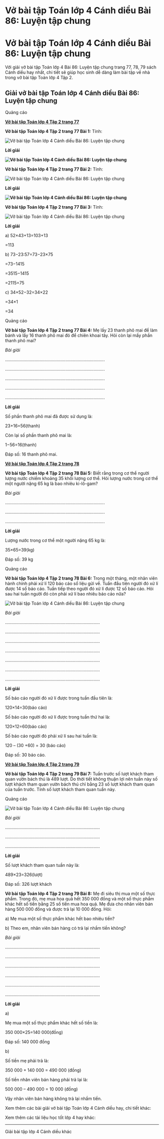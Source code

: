 # Vở bài tập Toán lớp 4 Cánh diều Bài 86: Luyện tập chung

# Vở bài tập Toán lớp 4 Cánh diều Bài 86: Luyện tập chung

Với giải vở bài tập Toán lớp 4 Bài 86: Luyện tập chung trang 77, 78, 79 sách Cánh diều hay nhất, chi tiết sẽ giúp học sinh dễ dàng làm bài tập về nhà trong vở bài tập Toán lớp 4 Tập 2.

## Giải vở bài tập Toán lớp 4 Cánh diều Bài 86: Luyện tập chung

Quảng cáo

[**Vở bài tập Toán lớp 4 Tập 2 trang 77**](https://vietjack.com/vbt-toan-4-cd/vbt-toan-lop-4-tap-2-trang-77-canh-dieu.jsp)

**Vở bài tập Toán lớp 4 Tập 2 trang 77 Bài 1:** Tính:

![Vở bài tập Toán lớp 4 Cánh diều Bài 86: Luyện tập chung](https://vietjack.com/vbt-toan-4-cd/images/bai-86-luyen-tap-chung-203189.PNG)

**Lời giải**

**![Vở bài tập Toán lớp 4 Cánh diều Bài 86: Luyện tập chung](https://vietjack.com/vbt-toan-4-cd/images/bai-86-luyen-tap-chung-203190.PNG)**

**Vở bài tập Toán lớp 4 Tập 2 trang 77 Bài 2:** Tính:

![Vở bài tập Toán lớp 4 Cánh diều Bài 86: Luyện tập chung](https://vietjack.com/vbt-toan-4-cd/images/bai-86-luyen-tap-chung-203191.PNG)

**Lời giải**

**![Vở bài tập Toán lớp 4 Cánh diều Bài 86: Luyện tập chung](https://vietjack.com/vbt-toan-4-cd/images/bai-86-luyen-tap-chung-203192.PNG)**

**Vở bài tập Toán lớp 4 Tập 2 trang 77 Bài 3:** Tính:

![Vở bài tập Toán lớp 4 Cánh diều Bài 86: Luyện tập chung](https://vietjack.com/vbt-toan-4-cd/images/bai-86-luyen-tap-chung-203193.PNG)

**Lời giải**

a) 52×43+13=103+13

=113

b) 73−23:57=73−23×75

=73−1415

=3515−1415

=2115=75

c) 34×52−32=34×22

=34×1

=34

Quảng cáo

**Vở bài tập Toán lớp 4 Tập 2 trang 77 Bài 4:** Mẹ lấy 23 thanh phô mai để làm bánh và lấy 16 thanh phô mai đó để chiên khoai tây. Hỏi còn lại mấy phần thanh phô mai?

_Bài giải_

.................................................................................

.................................................................................

.................................................................................

.................................................................................

.................................................................................

**Lời giải**

Số phần thanh phô mai đã được sử dụng là:

23+16=56(thanh)

Còn lại số phần thanh phô mai là:

1−56=16(thanh)

Đáp số: 16 thanh phô mai.

[**Vở bài tập Toán lớp 4 Tập 2 trang 78**](https://vietjack.com/vbt-toan-4-cd/vbt-toan-lop-4-tap-2-trang-78-canh-dieu.jsp)

**Vở bài tập Toán lớp 4 Tập 2 trang 78 Bài 5:** Biết rằng trong cơ thể người lượng nước chiếm khoảng 35 khối lượng cơ thể. Hỏi lượng nước trong cơ thể một người nặng 65 kg là bao nhiêu ki-lô-gam?

_Bài giải_

.................................................................................

.................................................................................

.................................................................................

**Lời giải**

Lượng nước trong cơ thể một người nặng 65 kg là:

35×65=39(kg)

Đáp số: 39 kg

Quảng cáo

**Vở bài tập Toán lớp 4 Tập 2 trang 78 Bài 6:** Trong một tháng, một nhân viên hành chính phải xử lí 120 báo cáo số liệu gửi về. Tuần đầu tiên người đó xử lí được 14 số báo cáo. Tuần tiếp theo người đó xử lí được 12 số báo cáo. Hỏi sau hai tuần người đó còn phải xử lí bao nhiêu báo cáo nữa?

![Vở bài tập Toán lớp 4 Cánh diều Bài 86: Luyện tập chung](https://vietjack.com/vbt-toan-4-cd/images/bai-86-luyen-tap-chung-203194.PNG)

_Bài giải_

.............................................................................

.............................................................................

.............................................................................

.............................................................................

.............................................................................

.............................................................................

.............................................................................

**Lời giải**

Số báo cáo người đó xử lí được trong tuần đầu tiên là:

120×14=30(báo cáo)

Số báo cáo người đó xử lí được trong tuần thứ hai là:

120×12=60(báo cáo)

Số báo cáo người đó phải xử lí sau hai tuần là:

120 – (30 +60) = 30 (báo cáo)

Đáp số: 30 báo cáo.

[**Vở bài tập Toán lớp 4 Tập 2 trang 79**](https://vietjack.com/vbt-toan-4-cd/vbt-toan-lop-4-tap-2-trang-79-canh-dieu.jsp)

**Vở bài tập Toán lớp 4 Tập 2 trang 79 Bài 7:** Tuần trước số lượt khách tham quan vườn bách thú là 489 lượt. Do thời tiết không thuận lợi nên tuần này số lượt khách tham quan vườn bách thú chỉ bằng 23 số lượt khách tham quan của tuần trước. Tính số lượt khách tham quan tuần này.

Quảng cáo

![Vở bài tập Toán lớp 4 Cánh diều Bài 86: Luyện tập chung](https://vietjack.com/vbt-toan-4-cd/images/bai-86-luyen-tap-chung-203195.PNG)

_Bài giải_

.............................................................................

.............................................................................

.............................................................................

**Lời giải**

Số lượt khách tham quan tuần này là:

489×23=326(lượt)

Đáp số: 326 lượt khách

**Vở bài tập Toán lớp 4 Tập 2 trang 79 Bài 8:** Mẹ đi siêu thị mua một số thực phẩm. Trong đó, mẹ mua hoa quả hết 350 000 đồng và một số thực phẩm khác hết số tiền bằng 25 số tiền mua hoa quả. Mẹ đưa cho nhân viên bán hàng 500 000 đồng và được trả lại 10 000 đồng. Hỏi:

a) Mẹ mua một số thực phẩm khác hết bao nhiêu tiền?

b) Theo em, nhân viên bán hàng có trả lại nhầm tiền không?

_Bài giải_

.............................................................................

.............................................................................

.............................................................................

.............................................................................

.............................................................................

.............................................................................

**Lời giải**

a)

Mẹ mua một số thực phẩm khác hết số tiền là:

350 000×25=140 000(đồng)

Đáp số: 140 000 đồng

b) 

Số tiền mẹ phải trả là:

350 000 + 140 000 = 490 000 (đồng)

Số tiền nhân viên bán hàng phải trả lại là:

500 000 – 490 000 = 10 000 (đồng)

Vậy nhân viên bán hàng không trả lại nhầm tiền.

Xem thêm các bài giải vở bài tập Toán lớp 4 Cánh diều hay, chi tiết khác:

Xem thêm các tài liệu học tốt lớp 4 hay khác:

* * *

Giải bài tập lớp 4 Cánh diều khác

